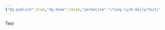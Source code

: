 ```yaml
---
{"dg-publish":true,"dg-home":false,"permalink":"/tung-ly/0-daily/test/","dgPassFrontmatter":true}
---
```



Test